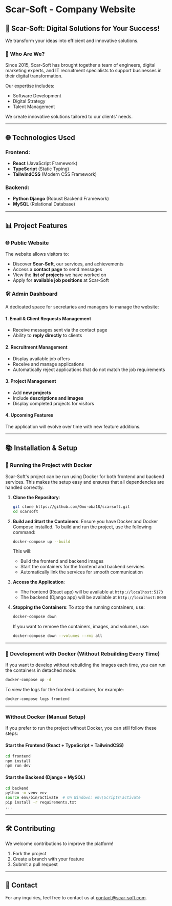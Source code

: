 # Scar-Soft - Company Website

## 💪 Scar-Soft: Digital Solutions for Your Success!
We transform your ideas into efficient and innovative solutions.

### 📝 Who Are We?
Since 2015, Scar-Soft has brought together a team of engineers, digital marketing experts, and IT recruitment specialists to support businesses in their digital transformation.

Our expertise includes:
- Software Development
- Digital Strategy
- Talent Management

We create innovative solutions tailored to our clients' needs.

---

## 🌐 Technologies Used
### Frontend:
- **React** (JavaScript Framework)
- **TypeScript** (Static Typing)
- **TailwindCSS** (Modern CSS Framework)

### Backend:
- **Python Django** (Robust Backend Framework)
- **MySQL** (Relational Database)

---

## 📊 Project Features

### 🌐 Public Website
The website allows visitors to:
- Discover **Scar-Soft**, our services, and achievements
- Access a **contact page** to send messages
- View the **list of projects** we have worked on
- Apply for **available job positions** at Scar-Soft

### 🛠️ Admin Dashboard
A dedicated space for secretaries and managers to manage the website:

#### 1. **Email & Client Requests Management**
- Receive messages sent via the contact page
- Ability to **reply directly** to clients

#### 2. **Recruitment Management**
- Display available job offers
- Receive and manage applications
- Automatically reject applications that do not match the job requirements

#### 3. **Project Management**
- Add **new projects**
- Include **descriptions and images**
- Display completed projects for visitors

#### 4. **Upcoming Features**
The application will evolve over time with new feature additions.

---

## 📚 Installation & Setup

### 🐳 Running the Project with Docker
Scar-Soft's project can be run using Docker for both frontend and backend services. This makes the setup easy and ensures that all dependencies are handled correctly.

1. **Clone the Repository**:
   ```sh
   git clone https://github.com/Omo-oba18/scarsoft.git
   cd scarsoft
   ```

2. **Build and Start the Containers**:
   Ensure you have Docker and Docker Compose installed. To build and run the project, use the following command:
   ```sh
   docker-compose up --build
   ```

   This will:
   - Build the frontend and backend images
   - Start the containers for the frontend and backend services
   - Automatically link the services for smooth communication

3. **Access the Application**:
   - The frontend (React app) will be available at `http://localhost:5173`
   - The backend (Django app) will be available at `http://localhost:8000`

4. **Stopping the Containers**:
   To stop the running containers, use:
   ```sh
   docker-compose down
   ```

   If you want to remove the containers, images, and volumes, use:
   ```sh
   docker-compose down --volumes --rmi all
   ```

---

### 🐋 Development with Docker (Without Rebuilding Every Time)
If you want to develop without rebuilding the images each time, you can run the containers in detached mode:
```sh
docker-compose up -d
```

To view the logs for the frontend container, for example:
```sh
docker-compose logs frontend
```

---

### Without Docker (Manual Setup)
If you prefer to run the project without Docker, you can still follow these steps:

#### Start the Frontend (React + TypeScript + TailwindCSS)
```sh
cd frontend
npm install
npm run dev
```

#### Start the Backend (Django + MySQL)
```sh
cd backend
python -m venv env
source env/bin/activate  # On Windows: env\Scripts\activate
pip install -r requirements.txt
...
```

---

## 🛠️ Contributing
We welcome contributions to improve the platform!
1. Fork the project
2. Create a branch with your feature
3. Submit a pull request

---

## 💌 Contact
For any inquiries, feel free to contact us at [contact@scar-soft.com](mailto:contact@scar-soft.com).